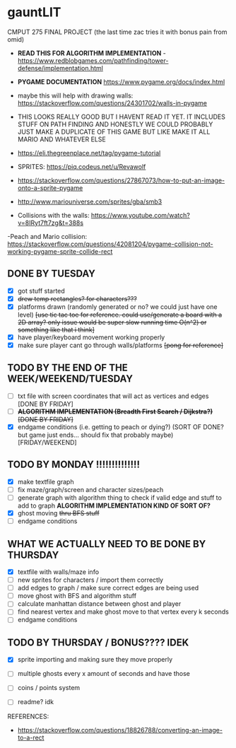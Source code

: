 # gauntLIT
CMPUT 275 FINAL PROJECT (the last time zac tries it with bonus pain from omid)

- **READ THIS FOR ALGORITHM IMPLEMENTATION** - https://www.redblobgames.com/pathfinding/tower-defense/implementation.html

- **PYGAME DOCUMENTATION**
https://www.pygame.org/docs/index.html

- maybe this will help with drawing walls: https://stackoverflow.com/questions/24301702/walls-in-pygame

- THIS LOOKS REALLY GOOD BUT I HAVENT READ IT YET. IT INCLUDES STUFF ON PATH FINDING AND HONESTLY WE COULD PROBABLY JUST MAKE A DUPLICATE OF THIS GAME BUT LIKE MAKE IT ALL MARIO AND WHATEVER ELSE
- https://eli.thegreenplace.net/tag/pygame-tutorial

- SPRITES: https://piq.codeus.net/u/Revawolf
- https://stackoverflow.com/questions/27867073/how-to-put-an-image-onto-a-sprite-pygame
- http://www.mariouniverse.com/sprites/gba/smb3

- Collisions with the walls: https://www.youtube.com/watch?v=8IRyt7ft7zg&t=388s

-Peach and Mario collision: https://stackoverflow.com/questions/42081204/pygame-collision-not-working-pygame-sprite-collide-rect

## DONE BY TUESDAY
- [x] got stuff started
- [x] ~~drew temp rectangles? for characters???~~
- [x] platforms drawn (randomly generated or no? we could just have one level) ~~[use tic tac toe for reference. could use/generate a board with a 2D array? only issue would be super slow running time O(n^2) or something like that i think]~~
- [x] have player/keyboard movement working properly
- [x] make sure player cant go through walls/platforms ~~[pong for reference]~~

## TODO BY THE END OF THE WEEK/WEEKEND/TUESDAY
- [ ] txt file with screen coordinates that will act as vertices and edges [DONE BY FRIDAY]
- [ ] ~~**ALGORITHM IMPLEMENTATION (Breadth First Search / Dijkstra?)** [DONE BY FRIDAY]~~
- [x] endgame conditions (i.e. getting to peach or dying?) (SORT OF DONE? but game just ends... should fix that probably maybe)[FRIDAY/WEEKEND]

## TODO BY MONDAY !!!!!!!!!!!!!!
- [x] make textfile graph
- [ ] fix maze/graph/screen and character sizes/peach
- [ ] generate graph with algorithm thing to check if valid edge and stuff to add to graph **ALGORITHM IMPLEMENTATION KIND OF SORT OF?**
- [x] ghost moving ~~thru BFS stuff~~
- [ ] endgame conditions

## WHAT WE ACTUALLY NEED TO BE DONE BY THURSDAY
- [x] textfile with walls/maze info
- [ ] new sprites for characters / import them correctly
- [ ] add edges to graph / make sure correct edges are being used
- [ ] move ghost with BFS and algorithm stuff
- [ ] calculate manhattan distance between ghost and player
- [ ] find nearest vertex and make ghost move to that vertex every k seconds
- [ ] endgame conditions

## TODO BY THURSDAY / BONUS???? IDEK
- [x] sprite importing and making sure they move properly
- [ ] multiple ghosts every x amount of seconds and have those 
- [ ] coins / points system
- [ ] readme? idk




REFERENCES:
- https://stackoverflow.com/questions/18826788/converting-an-image-to-a-rect
